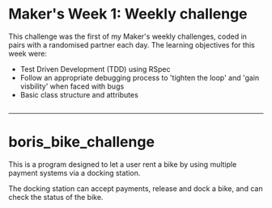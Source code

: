 # Maker's Week 1: Weekly challenge
This challenge was the first of my Maker's weekly challenges, coded in pairs with a randomised partner each day.
The learning objectives for this week were:

* Test Driven Development (TDD) using RSpec
* Follow an appropriate debugging process to 'tighten the loop' and 'gain visbility' when faced with bugs
* Basic class structure and attributes

```

```

-----
# boris_bike_challenge
This is a program designed to let a user rent a bike by using multiple payment systems via a docking station. 

The docking station can accept payments, release and dock a bike, and can check the status of the bike. 

